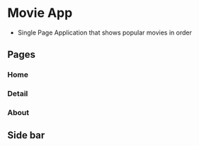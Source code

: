 # Movie App

- Single Page Application that shows popular movies in order

## Pages

### Home

### Detail

### About

## Side bar

